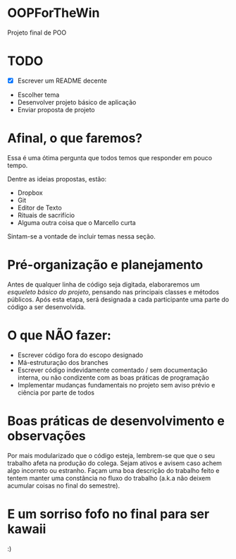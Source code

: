 # OOPForTheWin
Projeto final de POO

# TODO
  - [X] Escrever um README decente 
  - Escolher tema
  - Desenvolver projeto básico de aplicação
  - Enviar proposta de projeto

# Afinal, o que faremos?
Essa é uma ótima pergunta que todos temos que responder em pouco tempo.

Dentre as ideias propostas, estão:

  - Dropbox
  - Git
  - Editor de Texto
  - Rituais de sacrifício
  - Alguma outra coisa que o Marcello curta
  
Sintam-se a vontade de incluir temas nessa seção.

# Pré-organização e planejamento
Antes de qualquer linha de código seja digitada, elaboraremos um *esqueleto básico do projeto*, pensando nas principais classes e métodos públicos. Após esta etapa, será designada a cada participante uma parte do código a ser desenvolvida.

# O que NÃO fazer:
  - Escrever código fora do escopo designado
  - Má-estruturação dos branches
  - Escrever código indevidamente comentado / sem documentação interna, ou não condizente com as boas práticas de programação
  - Implementar mudanças fundamentais no projeto sem aviso prévio e ciência por parte de todos

# Boas práticas de desenvolvimento e observações
Por mais modularizado que o código esteja, lembrem-se que que o seu trabalho afeta na produção do colega. Sejam ativos e avisem caso achem algo incorreto ou estranho. Façam uma boa descrição do trabalho feito e tentem manter uma constância no fluxo do trabalho (a.k.a não deixem acumular coisas no final do semestre).

# E um sorriso fofo no final para ser kawaii
:)
